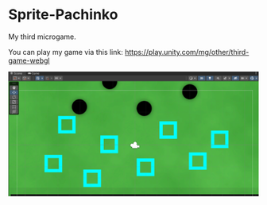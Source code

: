 # Sprite-Pachinko
My third microgame.

You can play my game via this link: https://play.unity.com/mg/other/third-game-webgl

![](sp.png)
